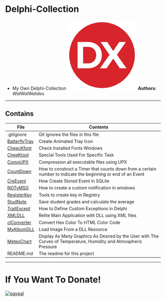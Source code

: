 # Delphi-Collection
- My Own Delphi-Collection
![](Delphi-Collection.jpg)
**Authors:**  *WalWalWalides*
------

## Contains

| File | Contents | 
| --- | --- |
| .gitignore | Git ignores the files in this file |
|[BatterflyTray](https://github.com/walwalwalides/Delphi-Collection/tree/master/BatterflyTray)|Create Animated Tray Icon|
|[CheecKfont](https://github.com/walwalwalides/Delphi-Collection/tree/master/CheecKfont)|Check Installed Fonts Windows|
|[CheeKtool](https://github.com/walwalwalides/Delphi-Collection/tree/master/CheeKtool)|Special Tools Used For Specific Task|
|[CompUPX](https://github.com/walwalwalides/Delphi-Collection/tree/master/CompUPX)|Compression all executable files using UPX|
|[CountDown](https://github.com/walwalwalides/Delphi-Collection/tree/master/CountDown)|How to construct a Timer that counts down from a certain number to indicate the beginning or end of an Event|
|[CreEvent](https://github.com/walwalwalides/Delphi-Collection/tree/master/CreEvent)|How Create Stored Event in SQLite|
|[NOTyMSG](https://github.com/walwalwalides/Delphi-Collection/tree/master/NOTyMSG])|How to create a custom notification in windows|
|[RegisterKey](https://github.com/walwalwalides/Delphi-Collection/tree/master/RegisterKey)|Tools to create key in Registry |
|[StudNote](https://github.com/walwalwalides/Delphi-Collection/tree/master/StudNote)|Save student grades and calculate the average|
|[TraitExcept](https://github.com/walwalwalides/Delphi-Collection/tree/master/TraitExcept)|How to Define Custom Exceptions in Delphi|
|[XMLDLL](https://github.com/walwalwalides/Delphi-Collection/tree/master/XMLDLL)|Relite Main Application with DLL using XML files|
|[clConverter](https://github.com/walwalwalides/Delphi-Collection/tree/master/clConverter)|Convert Hex Color To HTML Color Code|
|[MyAlbumDLL](https://github.com/walwalwalides/Delphi-Collection/tree/master/MyAlbumDLL)|Load Image From a DLL Resource|
|[MeteoChart](https://github.com/walwalwalides/Delphi-Collection-VCL/tree/master/MeteoChart)|Display As Many Graphics As Desired by the User with The Curves of Temperature, Humidity and Atmospheric Pressure|  
| README.md | The readme for this project

------

# If You Want To Donate!

[![paypal](https://www.paypalobjects.com/en_US/i/btn/btn_donateCC_LG.gif)](https://www.paypal.com/cgi-bin/webscr?cmd=_s-xclick&hosted_button_id=Y79F36A9BGLHS&source=url)

